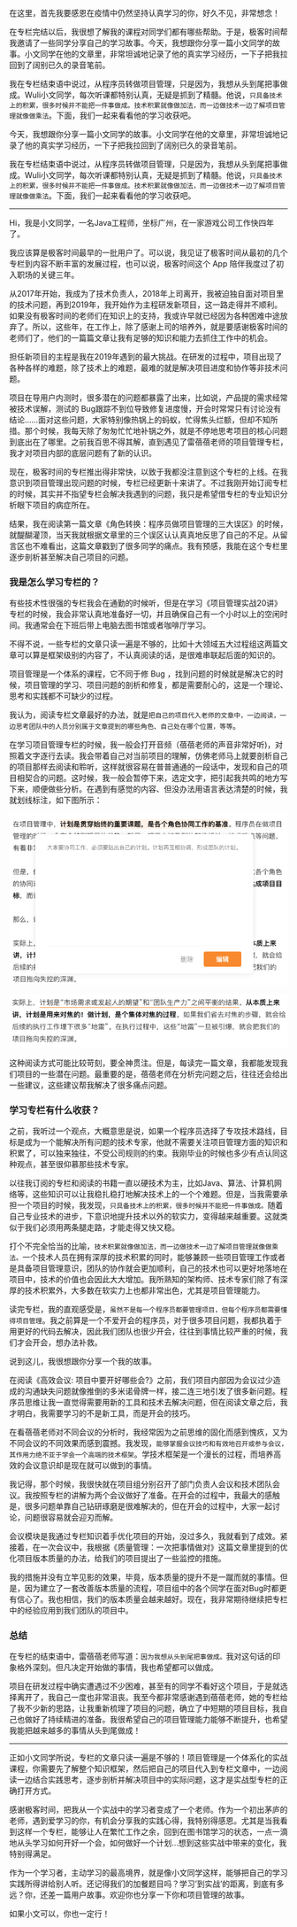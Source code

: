 在这里，首先我要感恩在疫情中仍然坚持认真学习的你，好久不见，非常想念！

在专栏完结以后，我很想了解我的课程对同学们都有哪些帮助。于是，极客时间帮我邀请了一些同学分享自己的学习故事。今天，我想跟你分享一篇小文同学的故事。小文同学在他的文章里，非常坦诚地记录了他的真实学习经历，一下子把我拉回到了阔别已久的录音笔前。

我在专栏结束语中说过，从程序员转做项目管理，只是因为，我想从头到尾把事做成。Wuli小文同学，每次听课都特别认真，无疑是抓到了精髓。他说，`只具备技术上的积累，很多时候并不能把一件事做成。技术积累就像做加法，而一边做技术一边了解项目管理就像做乘法`。下面，我们一起来看看他的学习收获吧。

今天，我想跟你分享一篇小文同学的故事。小文同学在他的文章里，非常坦诚地记录了他的真实学习经历，一下子把我拉回到了阔别已久的录音笔前。

我在专栏结束语中说过，从程序员转做项目管理，只是因为，我想从头到尾把事做成。Wuli小文同学，每次听课都特别认真，无疑是抓到了精髓。他说，`只具备技术上的积累，很多时候并不能把一件事做成。技术积累就像做加法，而一边做技术一边了解项目管理就像做乘法`。下面，我们一起来看看他的学习收获吧。

* * *

Hi，我是小文同学，一名Java工程师，坐标广州，在一家游戏公司工作快四年了。

我应该算是极客时间最早的一批用户了。可以说，我见证了极客时间从最初的几个专栏到内容不断丰富的发展过程，也可以说，极客时间这个 App 陪伴我度过了初入职场的关键三年。

从2017年开始，我成为了技术负责人，2018年上司离开，我被迫独自面对项目里的技术问题，再到2019年，我开始作为主程研发新项目，这一路走得并不顺利。如果没有极客时间的老师们在知识上的支持，我或许早就已经因为各种困难中途放弃了。所以，这些年，在工作上，除了感谢上司的培养外，就是要感谢极客时间的老师们了，他们的一篇篇文章让我有足够的知识和能力去抓住工作中的机会。

担任新项目的主程是我在2019年遇到的最大挑战。在研发的过程中，项目出现了各种各样的难题，除了技术上的难题，最难的就是解决项目进度和协作等非技术问题。

项目在导用户内测时，很多潜在的问题都暴露了出来，比如说，产品提的需求经常被技术误解，测试的 Bug跟踪不到位导致修复进度慢，开会时常常只有讨论没有结论……面对这些问题，大家特别像热锅上的蚂蚁，忙得焦头烂额，但却不知所措。那个时候，我每天除了匆匆忙忙地补锅之外，就是不停地思考项目的核心问题到底出在了哪里。之前我百思不得其解，直到遇见了雷蓓蓓老师的项目管理专栏，我才对项目内部的底层问题有了新的认识。

现在，极客时间的专栏推出得非常快，以致于我都没注意到这个专栏的上线。在我意识到项目管理出现问题的时候，专栏已经更新十来讲了。不过我刚开始订阅专栏的时候，其实并不指望专栏会解决我遇到的问题，我只是希望借专栏的专业知识分析眼下项目的病症所在。

结果，我在阅读第一篇文章《角色转换：程序员做项目管理的三大误区》的时候，就醍醐灌顶，当天我就根据文章里的三个误区认认真真地反思了自己的不足。从留言区也不难看出，这篇文章戳到了很多同学的痛点。我有预感，我能在这个专栏里逐步剖析甚至解决自己项目的问题。

### 我是怎么学习专栏的？

有些技术性很强的专栏我会在通勤的时候听，但是在学习《项目管理实战20讲》专栏的时候，我会非常认真地准备好一切，并且确保自己有一个小时以上的空闲时间。我通常会在下班后带上电脑去图书馆或者咖啡厅学习。

不得不说，一些专栏的文章只读一遍是不够的，比如十大领域五大过程组这两篇文章可以算是框架级别的内容了，不认真阅读的话，是很难串联起后面的知识的。

项目管理是一个体系的课程，它不同于修 Bug ，找到问题的时候就是解决它的时候，项目管理的学习、项目问题的剖析和修复，都是需要耐心的，这是一个理论、思考和实践都不可缺少的过程。

我认为，阅读专栏文章最好的办法，就是`把自己的项目代入老师的文章中，一边阅读，一边思考团队中的人员分别属于文章提到的哪些角色、自己处在哪个位置，等等`。

在学习项目管理专栏的时候，我一般会打开音频（蓓蓓老师的声音非常好听)，对照着文字逐行去读。我会带着自己对当前项目的理解，仿佛老师马上就要剖析自己的项目那样去阅读和聆听，这样就很容易在普普通通的一段话中，发现和自己的项目相契合的问题。这时候，我一般会暂停下来，选定文字，把引起我共鸣的地方写下来，顺便做些分析。在遇到有感觉的内容、但没办法用语言表达清楚的时候，我就划线标注，如下图所示：

![1](./img/ba2e4db0-496f-41ba-874b-47be47e01ae0_name.png)

![2](./img/875ab05b-2849-4ff6-ae3e-45a68f314971_name.png)

这种阅读方式可能比较苛刻，要全神贯注。但是，每读完一篇文章，我都能发现我们项目的一些潜在问题。最重要的是，蓓蓓老师在分析完问题之后，往往还会给出一些建议，这些建议帮我解决了很多痛点问题。

### 学习专栏有什么收获？

之前，我听过一个观点，大概意思是说，如果一个程序员选择了专攻技术路线，目标是成为一个能解决所有问题的技术专家，他就不需要关注项目管理方面的知识和积累了，可以独来独往，不受公司规则的约束。我刚毕业的时候也多少有点认同这种观点，甚至很仰慕那些技术专家。

以往我订阅的专栏和阅读的书籍一直以硬技术为主，比如Java、算法、计算机网络等，这些知识可以让我稳扎稳打地解决技术上的一个个难题。但是，当我需要承担一个项目的时候，我发现，`只具备技术上的积累，很多时候并不能把一件事做成。`随着自己专业技术的进步，下意识地提升技术以外的软实力，变得越来越重要。这就类似于我们必须用两条腿走路，才能走得又快又稳。

打个不完全恰当的比喻，`技术积累就像做加法，而一边做技术一边了解项目管理就像做乘法。`一个技术人员在拥有深厚的技术积累的同时，能够兼顾一些项目管理工作或者是具备项目管理意识，团队的协作就会更加顺利，自己的技术也可以更好地落地在项目中，技术的价值也会因此大大增加。我所熟知的架构师、技术专家们除了有深厚的技术积累外，大多数在软实力上也都非常出色，尤其是项目管理能力。

读完专栏，我的直观感受是，`虽然不是每一个程序员都要管理项目，但每个程序员都需要懂得项目管理`。我之前算是一个不爱开会的程序员，对于很多项目问题，我都执着于用更好的代码去解决，因此我们团队也很少开会，往往到事情比较严重的时候，我们才会开会，想办法补救。

说到这儿，我很想跟你分享一个我的故事。

在阅读《高效会议: 项目中要开好哪些会?》之前，我们项目内部因为会议过少造成的沟通缺失问题就像推倒的多米诺骨牌一样，接二连三地引发了很多新问题。程序员思维让我一直觉得需要用新的工具和技术去解决问题，但在阅读文章之后，我才明白，我需要学习的不是新工具，而是开会的技巧。

在看蓓蓓老师对不同会议的分析时，我经常因为之前思维的固化而感到愧疚，又为不同会议的不同效果而感到震撼。我发现，`能够掌握会议技巧和有效地召开或参与会议，其作用力绝不亚于学会一个高端的技术框架`。学技术框架是一个漫长的过程，而培养高效的会议意识却是现在就可以做到的事情。

我记得，那个时候，我很快就在项目组分别召开了部门负责人会议和技术团队会议。我按照专栏的讲解为两个会议做好了准备。在开会的过程中，我最大的感触是，很多问题单靠自己钻研琢磨是很难解决的，但在开会的过程中，大家一起讨论，问题很容易就会迎刃而解。

会议模块是我通过专栏知识着手优化项目的开始，没过多久，我就看到了成效。紧接着，在一次会议中，我根据《质量管理：一次把事情做对》这篇文章里提到的优化项目版本质量的办法，给我们的项目提出了一些监控的措施。

我的措施并没有立竿见影的效果，毕竟，版本质量的提升不是一蹴而就的事情。但是，因为建立了一套改善版本质量的流程，项目组中的各个同学在面对Bug时都更有信心了。我也相信，我们的版本质量会越来越好。现在，我非常期待继续把专栏中的经验应用到我们团队的项目中。

### 总结

在专栏的结束语中，雷蓓蓓老师写道：`因为我想从头到尾把事做成。`我对这句话的印象格外深刻。但凡决定开始做的事情，我也希望都可以做成。

项目在研发过程中确实遭遇过不少困难，甚至有的同学不看好这个项目，于是就选择离开了，我自己一度也非常沮丧。我至今都非常感谢遇到蓓蓓老师，她的专栏给了我不少新的思路，让我重新梳理了项目的问题，确立了中短期的项目目标，我自己也做好了持续精进的准备。我很希望自己的项目管理能力能够不断提升，也希望我能把越来越多的事情从头到尾做成！

* * *

正如小文同学所说，专栏的文章只读一遍是不够的！项目管理是一个体系化的实战课程，你需要先了解整个知识框架，然后把自己的项目代入到专栏文章中，一边阅读一边结合实践思考，逐步剖析并解决项目中的实际问题，这才是实战型专栏的正确打开方式。

感谢极客时间，把我从一个实战中的学习者变成了一个老师。作为一个初出茅庐的老师，遇到爱学习的你，有机会分享我的实践心得，我特别得感恩。尤其是当我看到这样一个专栏，能够让人在繁忙工作之余，回到在图书馆学习的状态，一点一滴地从头学习如何开好一个会，如何做好一个计划…想到这些实战中带来的变化，我特别得满足。

作为一个学习者，主动学习的最高境界，就是像小文同学这样，能够把自己的学习实践所得讲给别人听。还记得我们的加餐题目吗？学习’到实战’的距离，到底有多远？你，还差一篇用户故事。欢迎你也分享一下你和项目管理的故事。

如果小文可以，你也一定行！

>